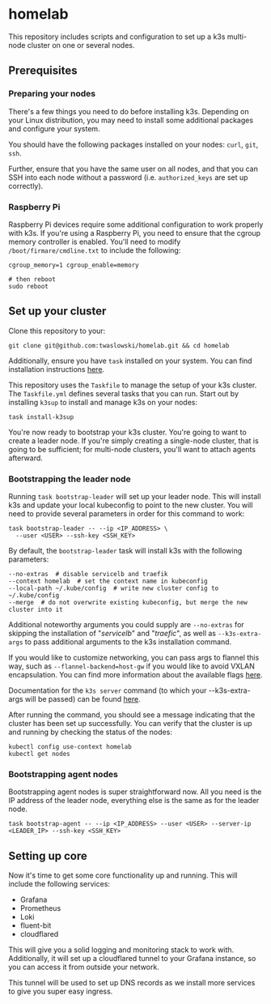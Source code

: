 # homelab

This repository includes scripts and configuration to set up a k3s multi-node cluster on one or several nodes.

## Prerequisites

### Preparing your nodes

There's a few things you need to do before installing k3s.
Depending on your Linux distribution, you may need to install some additional packages and configure your system.

You should have the following packages installed on your nodes: `curl`, `git`, `ssh`.

Further, ensure that you have the same user on all nodes, and that you can SSH into each node without a password
(i.e. `authorized_keys` are set up correctly).

### Raspberry Pi

Raspberry Pi devices require some additional configuration to work properly with k3s.
If you're using a Raspberry Pi, you need to ensure that the cgroup memory controller is enabled.
You'll need to modify `/boot/firmare/cmdline.txt` to include the following:

```shell
cgroup_memory=1 cgroup_enable=memory

# then reboot
sudo reboot
```

## Set up your cluster

Clone this repository to your:

```shell
git clone git@github.com:twaslowski/homelab.git && cd homelab
```

Additionally, ensure you have `task` installed on your system. You can find installation instructions
[here](https://taskfile.dev/installation/).

This repository uses the `Taskfile` to manage the setup of your k3s cluster. The `Taskfile.yml` defines several
tasks that you can run. Start out by installing `k3sup` to install and manage k3s on your nodes:

```shell
task install-k3sup
```

You're now ready to bootstrap your k3s cluster. You're going to want to create a leader node. If you're simply
creating a single-node cluster, that is going to be sufficient; for multi-node clusters, you'll want to attach
agents afterward.

### Bootstrapping the leader node

Running `task bootstrap-leader` will set up your leader node. This will install k3s and update your local kubeconfig
to point to the new cluster. You will need to provide several parameters in order for this command to work:

```shell
task bootstrap-leader -- --ip <IP_ADDRESS> \
  --user <USER> --ssh-key <SSH_KEY>
```

By default, the `bootstrap-leader` task will install k3s with the following parameters:

```shell
--no-extras  # disable servicelb and traefik
--context homelab  # set the context name in kubeconfig
--local-path ~/.kube/config  # write new cluster config to ~/.kube/config
--merge  # do not overwrite existing kubeconfig, but merge the new cluster into it
```

Additional noteworthy arguments you could supply are `--no-extras` for skipping the installation of "_servicelb_"
and "_traefic_", as well as `--k3s-extra-args` to pass additional arguments to the k3s installation command.

If you would like to customize networking, you can pass args to flannel this way, such as `--flannel-backend=host-gw`
if you would like to avoid VXLAN encapsulation. You can find more information about the available flags
[here](https://github.com/alexellis/k3sup?tab=readme-ov-file#-setup-a-kubernetes-server-with-k3sup).

Documentation for the `k3s server` command (to which your --k3s-extra-args will be passed) can be found
[here](https://docs.k3s.io/cli/server).

After running the command, you should see a message indicating that the cluster has been set up successfully.
You can verify that the cluster is up and running by checking the status of the nodes:

```shell
kubectl config use-context homelab
kubectl get nodes
```

### Bootstrapping agent nodes

Bootstrapping agent nodes is super straightforward now.
All you need is the IP address of the leader node, everything else is the same as for the leader node.

```shell
task bootstrap-agent -- --ip <IP_ADDRESS> --user <USER> --server-ip <LEADER_IP> --ssh-key <SSH_KEY>
```

## Setting up core

Now it's time to get some core functionality up and running.
This will include the following services:

- Grafana
- Prometheus
- Loki
- fluent-bit
- cloudflared

This will give you a solid logging and monitoring stack to work with.
Additionally, it will set up a cloudflared tunnel to your Grafana instance, so you can access it from outside your network.

This tunnel will be used to set up DNS records as we install more services to give you super easy ingress.